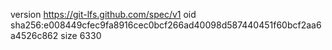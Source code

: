 version https://git-lfs.github.com/spec/v1
oid sha256:e008449cfec9fa8916cec0bcf266ad40098d587440451f60bcf2aa6a4526c862
size 6330
